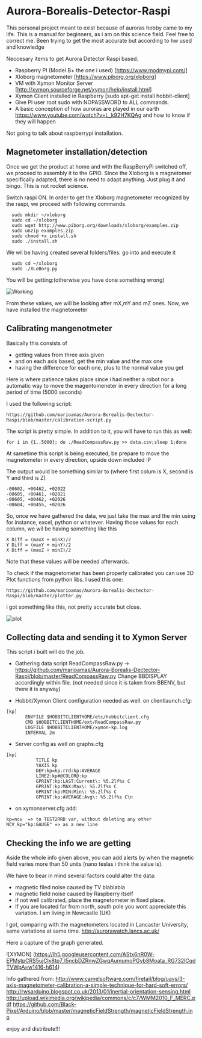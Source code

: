 # Aurora-Borealis-Detector-Raspi
This personal project meant to exist because of auroras hobby came to my life.
This is a manual for beginners, as i am on this science field. Feel free to correct me. Been trying to get the most accurate but according to hw used and knowledge

Neccesary items to get Aurora Detector Raspi based. 
- Raspberry PI (Model B+ the one i used) [https://www.modmypi.com/]
- Xloborg magnetometer [https://www.piborg.org/xloborg]
- VM with Xymon Monitor Server [http://xymon.sourceforge.net/xymon/help/install.html]
- Xymon Client installed in Raspberry [sudo apt-get install hobbit-client]
- Give PI user root sudo with NOPASSWORD to ALL commands.
- A basic conception of how auroras are played in our earth https://www.youtube.com/watch?v=L_k92H7KQAg and how to know if they will happen

Not going to talk about raspberrypi installation.

## Magnetometer installation/detection ##

Once we get the product at home and with the RaspBerryPi switched off, we proceed to assembly it to the GPIO. 
Since the Xloborg is a magnetomer specifically adapted, there is no need to adapt anything. Just plug it and bingo.
This is not rocket science.

Switch raspi ON.
In order to get the Xloborg magnetometer recognized by the raspi, we proceed with following commands.
```
  sudo mkdir ~/xloborg
  sudo cd ~/xloborg
  sudo wget http://www.piborg.org/downloads/xloborg/examples.zip
  sudo unzip examples.zip
  sudo chmod +x install.sh
  sudo ./install.sh
```

We wil be having created several folders/files.
go into and execute it
````
  sudo cd ~/xloborg
  sudo ./XLoBorg.py
````

You will be getting:(otherwise you have done something wrong)

![Working](https://www.piborg.org/images/XLoBorg/example-test.png)


From these values, we will be looking after mX,mY and mZ ones.
Now, we have installed the magnetometer

## Calibrating mangenotmeter ##

Basically this consists of 

 - getting values from three axis given
 - and on each axis based, get the min value and  the max one
 - having the difference for each one, plus to the normal value you get

Here is where patience takes place since i had neither a robot nor a automatic way to move the magentomeneter in every direction for a long period of time (5000 seconds)

I used the following script: 
```
https://github.com/marioamas/Aurora-Borealis-Dectector-Raspi/blob/master/calibration-script.py
````
The script is pretty simple. In addition to it, you will have to run this as well:

````
for i in {1..5000}; do ./ReadCompassRaw.py >> data.csv;sleep 1;done
````
At sametime  this script is being executed, be prepare to move the magnetometer in every direction, upside down included :P

The output would be something similar to (where first colum is X, second is Y and third is Z)
````
-00602, +00462, +02022
-00605, +00461, +02021
-00605, +00462, +02026
-00604, +00455, +02026
````

So, once we have gathered the data, we just take the max and the min using for instance, excel, python or whatever.
Having those values for each column, we wil be having something like this

```
X Diff = (maxX + minX)/2
Y Diff = (maxY + minY)/2
X Diff = (maxZ + minZ)/2
```
Note that these values will be needed afterwards.

To check if the magnetometer has been properly calibrated you can use 3D Plot functions from python libs.
I used this one:
````
https://github.com/marioamas/Aurora-Borealis-Dectector-Raspi/blob/master/plotter.py
````
i got something like this, not pretty accurate but close.

![plot](https://lh6.googleusercontent.com/Jhz0yvuhDhH7zMvppZkHNWCl86velXU6n1yZywYEkbge9Qqjjuz3q2D2DN6KAGBYBxcsg-ch5OcpogEJuFfMbrahwgpYa3we=w1416-h614)

## Collecting data and sending it to Xymon Server  ##

This script i built will do the job.
- Gathering data script
  ReadCompassRaw.py -> https://github.com/marioamas/Aurora-Borealis-Dectector-Raspi/blob/master/ReadCompassRaw.py
  Change BBDISPLAY accordingly within file. (not needed since it is taken from BBENV, but there it is anyway)

- Hobbit/Xymon Client configuration needed as well.
 on clientlaunch.cfg:
 ````
 [kp]
        ENVFILE $HOBBITCLIENTHOME/etc/hobbitclient.cfg
        CMD $HOBBITCLIENTHOME/ext/ReadCompassRaw.py
        LOGFILE $HOBBITCLIENTHOME/xymon-kp.log
        INTERVAL 2m
````
- Server config as well
on graphs.cfg
````
[kp]
           TITLE kp
           YAXIS kp
           DEF:kp=kp.rrd:kp:AVERAGE
           LINE2:kp#@COLOR@:kp
           GPRINT:kp:LAST:Current\: %5.2lf%s C
           GPRINT:kp:MAX:Max\: %5.2lf%s C
           GPRINT:kp:MIN:Min\: %5.2lf%s C
           GPRINT:kp:AVERAGE:Avg\: %5.2lf%s C\n
````
- on xymonserver.cfg add:

````
kp=ncv  => to TEST2RRD var, without deleting any other
NCV_kp="kp:GAUGE" => as a new line

````


## Checking the info we are getting ##

Aside the whole info given above, you can add alerts by when the magnetic field varies more than 50 units (nano teslas i think the value is). 

We have to bear in mind several factors could alter the data:

- magnetic filed noise caused by TV blablabla
- magnetic field noise caused by Raspberry itself
- if not well calibrated, place the magnetometer in fixed place.
- If you are located far from north, south pole you wont appreciate this variation. I am living in Newcastle (UK)

I got, comparing with the magnetometers located in Lancaster University, same variations at same time. http://aurorawatch.lancs.ac.uk/

Here a capture of the graph generated.

![XYMON] (https://lh5.googleusercontent.com/AStx6nR0W-EPMstpCRS5ujClx8tp7_l5ncbDZRnwZGwqAumumoPGyb8Moata_RG732lCqdTVWpA=w1416-h614)


Info gathered from:
http://www.camelsoftware.com/firetail/blog/uavs/3-axis-magnetometer-calibration-a-simple-technique-for-hard-soft-errors/
http://rwsarduino.blogspot.co.uk/2013/01/inertial-orientation-sensing.html
http://upload.wikimedia.org/wikipedia/commons/c/c7/WMM2010_F_MERC.pdf
https://github.com/Black-Pixel/Arduino/blob/master/magneticFieldStrength/magneticFieldStrength.ino


enjoy and distribute!!!
